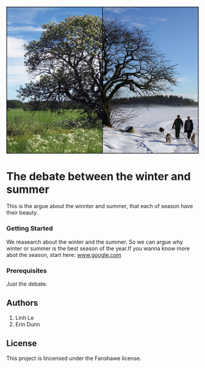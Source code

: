![All about the Winter and Summer!](images/Winter_and_Summer.jpg "Season")
# The debate between the winter and summer
This is the argue about the winnter and summer, that each of season have their beauty.

### Getting Started
We reasearch about the winter and the summer. So we can argue why winter or summer is the best season of the year.If you wanna know more abot the season, start here: www.google.com

### Prerequisites 
Just the debate.

## Authors
1. Linh Le
2. Erin Dunn

## License
This project is lincensed under the Fanshawe license.
